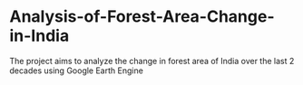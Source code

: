 # Analysis-of-Forest-Area-Change-in-India
The project aims to analyze the change in forest area of India over the last 2 decades using Google Earth Engine 
